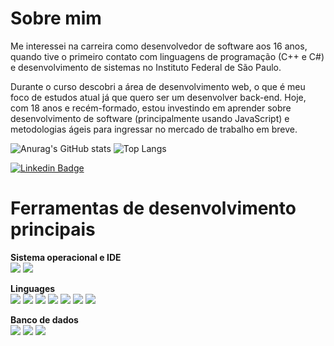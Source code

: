 # Sobre mim

  Me interessei na carreira como desenvolvedor de software aos 16 anos, quando tive o primeiro contato com linguagens de programação (C++ e C#) e desenvolvimento de sistemas no Instituto Federal de São Paulo.
  
  Durante o curso descobri a área de desenvolvimento web, o que é meu foco de estudos atual já que quero ser um desenvolver back-end. Hoje, com 18 anos e recém-formado, estou investindo em aprender sobre desenvolvimento de software (principalmente usando JavaScript) e metodologias ágeis para ingressar no mercado de trabalho em breve. <br/>
  
   ![Anurag's GitHub stats](https://github-readme-stats.vercel.app/api?username=FabioAdrianoSilveira&show_icons=true&theme=tokyonight)
   ![Top Langs](https://github-readme-stats.vercel.app/api/top-langs/?username=FabioAdrianoSilveira&theme=tokyonight)
  
   [![Linkedin Badge](https://img.shields.io/badge/-FabioAdrianoSilveira-blue?style=flat-square&logo=Linkedin&logoColor=white&link=https://https://www.linkedin.com/in/fabio-adriano-silveira/)](https://www.linkedin.com/in/fabio-adriano-silveira/)
   
# Ferramentas de desenvolvimento principais
  
  **Sistema operacional e IDE** <br/>
<img src="https://img.shields.io/badge/Linux-FCC624?style=for-the-badge&logo=linux&logoColor=black" /> <img src="https://img.shields.io/badge/Visual_Studio_Code-0078D4?style=for-the-badge&logo=visual%20studio%20code&logoColor=white" /> 
  
  **Linguages** <br/>
<img src="https://img.shields.io/badge/HTML5-E34F26?style=for-the-badge&logo=html5&logoColor=white" /> <img src="https://img.shields.io/badge/CSS3-1572B6?style=for-the-badge&logo=css3&logoColor=white" /> <img src="https://img.shields.io/badge/JavaScript-323330?style=for-the-badge&logo=javascript&logoColor=F7DF1E" /> <img src="https://img.shields.io/badge/C%2B%2B-00599C?style=for-the-badge&logo=c%2B%2B&logoColor=white" /> <img src="https://img.shields.io/badge/C%23-239120?style=for-the-badge&logo=c-sharp&logoColor=white" /> <img src="https://img.shields.io/badge/Java-ED8B00?style=for-the-badge&logo=java&logoColor=white" /> <img src="https://img.shields.io/badge/PHP-777BB4?style=for-the-badge&logo=php&logoColor=white" />

  **Banco de dados**<br/>
<img src="https://img.shields.io/badge/MySQL-00000F?style=for-the-badge&logo=mysql&logoColor=white" />  <img src="https://img.shields.io/badge/PostgreSQL-316192?style=for-the-badge&logo=postgresql&logoColor=white" />  <img src="https://img.shields.io/badge/SQLite-07405E?style=for-the-badge&logo=sqlite&logoColor=white" />
